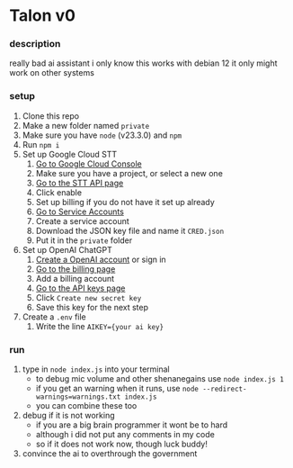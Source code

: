 # Talon v0

### description

really bad ai assistant
i only know this works with debian 12
it only might work on other systems

### setup

1. Clone this repo
2. Make a new folder named `private`
3. Make sure you have `node` (v23.3.0) and `npm`
4. Run `npm i`
5. Set up Google Cloud STT
    1. [Go to Google Cloud Console](https://console.cloud.google.com/)
    2. Make sure you have a project, or select a new one
    3. [Go to the STT API page](https://console.cloud.google.com/apis/library/speech.googleapis.com)
    4. Click enable
    5. Set up billing if you do not have it set up already
    6. [Go to Service Accounts](https://console.cloud.google.com/iam-admin/serviceaccounts)
    7. Create a service account
    8. Download the JSON key file and name it `CRED.json`
    9. Put it in the `private` folder
6. Set up OpenAI ChatGPT
    1. [Create a OpenAI account](https://platform.openai.com/signup/) or sign in
    2. [Go to the billing page](https://platform.openai.com/account/billing)
    3. Add a billing account
    4. [Go to the API keys page](https://platform.openai.com/api-keys)
    5. Click `Create new secret key`
    6. Save this key for the next step
7. Create a `.env` file
    1. Write the line `AIKEY={your ai key}`

### run

1. type in `node index.js` into your terminal
    - to debug mic volume and other shenanegains use `node index.js 1`
    - if you get an warning when it runs, use `node --redirect-warnings=warnings.txt index.js`
    - you can combine these too
2. debug if it is not working
    - if you are a big brain programmer it wont be to hard
    - although i did not put any comments in my code
    - so if it does not work now, though luck buddy!
3. convince the ai to overthrough the government
